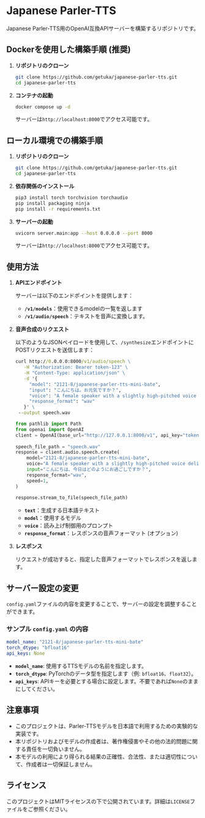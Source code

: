 # Japanese Parler-TTS

Japanese Parler-TTS用のOpenAI互換APIサーバーを構築するリポジトリです。

## Dockerを使用した構築手順 (推奨)

1. **リポジトリのクローン**

   ```bash
   git clone https://github.com/getuka/japanese-parler-tts.git
   cd japanese-parler-tts
   ```

3. **コンテナの起動**

   ```bash
   docker compose up -d
   ```

   サーバーは`http://localhost:8000`でアクセス可能です。


## ローカル環境での構築手順

1. **リポジトリのクローン**

   ```bash
   git clone https://github.com/getuka/japanese-parler-tts.git
   cd japanese-parler-tts
   ```

2. **依存関係のインストール**

   ```bash
   pip3 install torch torchvision torchaudio
   pip install packaging ninja
   pip install -r requirements.txt
   ```

3. **サーバーの起動**

   ```bash
   uvicorn server.main:app --host 0.0.0.0 --port 8000
   ```

   サーバーは`http://localhost:8000`でアクセス可能です。


## 使用方法

1. **APIエンドポイント**

   サーバーは以下のエンドポイントを提供します：

   - **`/v1/models`**：使用できるmodelの一覧を返します
   - **`/v1/audio/speech`**：テキストを音声に変換します。

2. **音声合成のリクエスト**

   以下のようなJSONペイロードを使用して、`/synthesize`エンドポイントにPOSTリクエストを送信します：

   ```cmd
   curl http://0.0.0.0:8000/v1/audio/speech \
      -H "Authorization: Bearer token-123" \
      -H "Content-Type: application/json" \
      -d '{
        "model": "2121-8/japanese-parler-tts-mini-bate",
        "input": "こんにちは。お元気ですか？",
        "voice": "A female speaker with a slightly high-pitched voice delivers her words at a moderate speed with a quite monotone tone in a confined environment, resulting in a quite clear audio recording.",
        "response_format": "wav"
      }' \
    --output speech.wav
   ```
   ```python
   from pathlib import Path
   from openai import OpenAI
   client = OpenAI(base_url="http://127.0.0.1:8000/v1", api_key="token-123")
    
   speech_file_path = "speech.wav"
   response = client.audio.speech.create(
       model="2121-8/japanese-parler-tts-mini-bate",
       voice="A female speaker with a slightly high-pitched voice delivers her words at a moderate speed with a quite monotone tone in a confined environment, resulting in a quite clear audio recording.",
       input="こんにちは、今日はどのようにお過ごしですか？",
       response_format="wav",
       speed=1,
   )
    
   response.stream_to_file(speech_file_path)
   ```

   - **`text`**：生成する日本語テキスト
   - **`model`**：使用するモデル
   - **`voice`**：読み上げ制御用のプロンプト
   - **`response_format`**：レスポンスの音声フォーマット (オプション)

3. **レスポンス**

   リクエストが成功すると、指定した音声フォーマットでレスポンスを返します。


## サーバー設定の変更

`config.yaml`ファイルの内容を変更することで、サーバーの設定を調整することができます。

### サンプル `config.yaml` の内容

```yaml
model_name: "2121-8/japanese-parler-tts-mini-bate"
torch_dtype: "bfloat16"
api_keys: None
```

- **`model_name`**: 使用するTTSモデルの名前を指定します。
- **`torch_dtype`**: PyTorchのデータ型を指定します（例: `bfloat16`、`float32`）。
- **`api_keys`**: APIキーを必要とする場合に設定します。不要であれば`None`のままにしてください。


## 注意事項

- このプロジェクトは、Parler-TTSモデルを日本語で利用するための実験的な実装です。
- 本リポジトリおよびモデルの作成者は、著作権侵害やその他の法的問題に関する責任を一切負いません。
- 本モデルの利用により得られる結果の正確性、合法性、または適切性について、作成者は一切保証しません。

## ライセンス

このプロジェクトはMITライセンスの下で公開されています。詳細は`LICENSE`ファイルをご参照ください。
